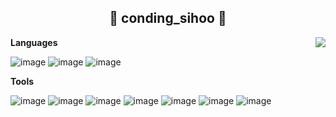 
## <div align="center">🤜 conding_sihoo 🤛</div>

<!--
**pandora7733/pandora7733** is a ✨ _special_ ✨ repository because its `README.md` (this file) appears on your GitHub profile.

원하는 뱃지가 필요할때 =>> {https://velog.io/@hippohami/Git-README-꾸미기-뱃지-모음}

Here are some ideas to get you started:

- 🔭 I’m currently working on ...
- 🌱 I’m currently learning ...
- 👯 I’m looking to collaborate on ...
- 🤔 I’m looking for help with ...
- 💬 Ask me about ...
- 📫 How to reach me: ...
- 😄 Pronouns: ...
- ⚡ Fun fact: ...
-->

<p align='center'>
  <!-- <img src="https://github-readme-stats.vercel.app/api?username=pandora7733&show_icons=true&theme=midnight-purple"/> -->

  <img align="right" src="https://github-readme-stats.vercel.app/api/top-langs/?username=pandora7733&layout=compact&theme=midnight-purple"/>
</p>

**Languages**
<!-- html5, css3, python -->
![image](https://img.shields.io/badge/html5-E34F26.svg?style=for-the-badge&logo=html5&logoColor=white)
![image](https://img.shields.io/badge/CSS3-1572B6?style=for-the-badge&logo=css3&logoColor=white)
![image](https://img.shields.io/badge/python-3670A0?style=for-the-badge&logo=python&logoColor=ffdd54)


**Tools**
<!-- anaconda, pycharm, git, github, visualsudio code, jupyter, Google Colab -->
![image](https://img.shields.io/badge/Anaconda-44A833?style=flat-square&logo=Anaconda&logoColor=white)
![image](https://img.shields.io/badge/PyCharm-000000?style=flat-square&logo=PyCharm&logoColor=white)
![image](https://img.shields.io/badge/git-F05033.svg?style=for-the-badge&logo=git&logoColor=white)
![image](https://img.shields.io/badge/github-181717.svg?style=for-the-badge&logo=github&logoColor=white)
![image](https://img.shields.io/badge/Visual_Studio_Code-0078D4?style=for-the-badge&logo=visual%20studio%20code&logoColor=white)
![image](https://img.shields.io/badge/jupyter-2C2C32.svg?style=for-the-badge&logo=jupyter&logoColor=F37726)
![image](https://img.shields.io/badge/Google%20Colab-F9AB00?style=for-the-badge&logo=Google%20Colab&logoColor=white)

